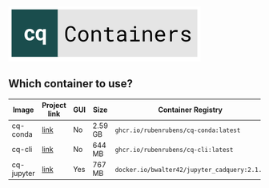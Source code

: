 ![logo](./logo/logo.svg)

## Which container to use?

Image | Project link | GUI | Size | Container Registry
--- | --- | --- | --- | ---
cq-conda | [link](/cq-conda) | No | 2.59 GB | `ghcr.io/rubenrubens/cq-conda:latest`
cq-cli | [link](/cq-cli) | No | 644 MB | `ghcr.io/rubenrubens/cq-cli:latest`
cq-jupyter | [link](https://github.com/bernhard-42/jupyter-cadquery) | Yes | 767 MB | `docker.io/bwalter42/jupyter_cadquery:2.1.0`